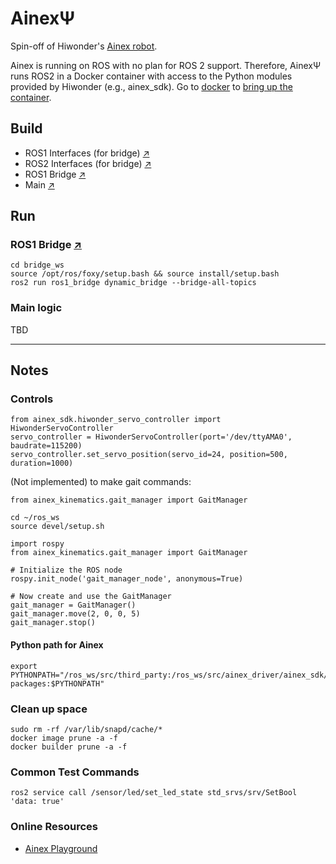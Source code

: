 # AinexΨ

Spin-off of Hiwonder's [Ainex robot](https://www.hiwonder.com/products/ainex?variant=40257678180439&srsltid=AfmBOorHA9Kg-UunToEiFhaJ8Xiszz0VOP-isCvqnjyyccLVizuPH7n6). 

Ainex is running on ROS with no plan for ROS 2 support. Therefore, AinexΨ runs ROS2 in a Docker container with access to the Python modules provided by Hiwonder (e.g., ainex_sdk). Go to [docker](./docker) to [bring up the container](./docker/README.md).

## Build  
* ROS1 Interfaces (for bridge) [↗](./ros1_interfaces_ws)
* ROS2 Interfaces (for bridge) [↗](./ros2_interfaces_ws)
* ROS1 Bridge [↗](./bridge_ws)
* Main [↗]()

## Run

### ROS1 Bridge [↗](./bridge_ws)
```
cd bridge_ws
source /opt/ros/foxy/setup.bash && source install/setup.bash 
ros2 run ros1_bridge dynamic_bridge --bridge-all-topics
```
### Main logic 

TBD

----

## Notes

### Controls
```
from ainex_sdk.hiwonder_servo_controller import HiwonderServoController
servo_controller = HiwonderServoController(port='/dev/ttyAMA0', baudrate=115200)
servo_controller.set_servo_position(servo_id=24, position=500, duration=1000)
```
(Not implemented) to make gait commands:
```
from ainex_kinematics.gait_manager import GaitManager
```

```
cd ~/ros_ws
source devel/setup.sh
```

```
import rospy
from ainex_kinematics.gait_manager import GaitManager

# Initialize the ROS node
rospy.init_node('gait_manager_node', anonymous=True)

# Now create and use the GaitManager
gait_manager = GaitManager()
gait_manager.move(2, 0, 0, 5)
gait_manager.stop()
```

#### Python path for Ainex
```
export PYTHONPATH="/ros_ws/src/third_party:/ros_ws/src/ainex_driver/ainex_sdk/src:/home/ubuntu/ros_ws/devel/lib/python3/dist-packages:$PYTHONPATH"
```

### Clean up space
```
sudo rm -rf /var/lib/snapd/cache/*
docker image prune -a -f
docker builder prune -a -f
```

### Common Test Commands
```
ros2 service call /sensor/led/set_led_state std_srvs/srv/SetBool 'data: true'
```

### Online Resources

* [Ainex Playground](https://github.com/patdeg/ainex_playground/blob/main/ainex_sdk_v2.md)
